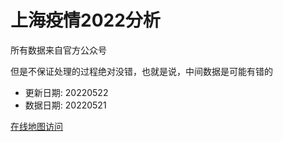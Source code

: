 # 上海疫情2022分析

所有数据来自官方公众号

但是不保证处理的过程绝对没错，也就是说，中间数据是可能有错的

- 更新日期: 20220522
- 数据日期: 20220521

[在线地图访问](https://qhduan.github.io/sh-cov/)

